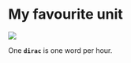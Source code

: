 <!-- tags: interesting -->
<!-- comments: false -->


# My favourite unit

<!-- START TAGS -->
[<img src="https://img.shields.io/badge/Tag-interesting-brightgreen">](/tags/interesting)
<!-- END TAGS -->

One **`dirac`** is one word per hour.

<!--
> **Note**
>
> Honours of [one of the most intriguing but lesser known giant physicist
> of the 20th century](https://en.wikipedia.org/wiki/Paul_Dirac).
-->



<script src="https://giscus.app/client.js"
        data-repo="jpedro/jpedro.github.io"
        data-repo-id="R_kgDOGuD9Ow"
        data-category="[ENTER CATEGORY NAME HERE]"
        data-category-id="[ENTER CATEGORY ID HERE]"
        data-mapping="pathname"
        data-strict="0"
        data-reactions-enabled="1"
        data-emit-metadata="0"
        data-input-position="bottom"
        data-theme="light"
        data-lang="en"
        crossorigin="anonymous"
        async>
</script>
